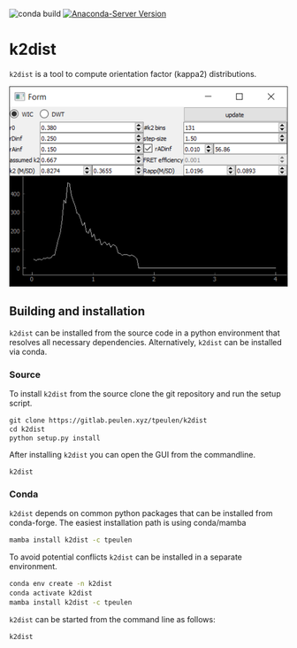 ![conda build](https://github.com/fluorescence-tools/k2dist/actions/workflows/conda-build.yml/badge.svg)
[![Anaconda-Server Version](https://anaconda.org/tpeulen/k2dist/badges/version.svg)](https://anaconda.org/tpeulen/k2dist)


# k2dist

``k2dist`` is a tool to compute orientation factor (kappa2) distributions.

![k2dist GUI][1]


## Building and installation
``k2dist`` can be installed from the source code in a python environment that
resolves all necessary dependencies. Alternatively, ``k2dist`` can be installed 
via conda.

### Source
To install ``k2dist`` from the source clone the git repository and run the
setup script.

```commandline
git clone https://gitlab.peulen.xyz/tpeulen/k2dist
cd k2dist
python setup.py install
```
After installing ``k2dist`` you can open the GUI from the commandline.

```commandline
k2dist
```

### Conda
``k2dist`` depends on common python packages that can be installed from conda-forge. 
The easiest installation path is using conda/mamba 

```bash
mamba install k2dist -c tpeulen
```

To avoid potential conflicts ``k2dist`` can be installed in a separate environment. 

```bash
conda env create -n k2dist
conda activate k2dist
mamba install k2dist -c tpeulen
```

`k2dist` can be started from the command line as follows:

```commandline
k2dist
```


[1]: doc/gui.png "k2dist GUI"
